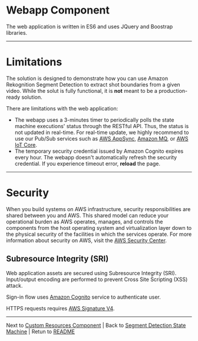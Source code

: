 # Webapp Component

The web application is written in ES6 and uses JQuery and Boostrap libraries.

___

# Limitations

The solution is designed to demonstrate how you can use Amazon Rekognition Segment Detection to extract shot boundaries from a given video. While the solut is fully functional, it is **not** meant to be a production-ready solution.

There are limitations with the web application:
* The webapp uses a 3-minutes timer to periodically polls the state machine executions' status through the RESTful API. Thus, the status is not updated in real-time. For real-time update, we highly recommend to use our Pub/Sub services such as [AWS AppSync](https://aws.amazon.com/appsync/), [Amazon MQ](https://aws.amazon.com/amazon-mq/?amazon-mq.sort-by=item.additionalFields.postDateTime&amazon-mq.sort-order=desc), or [AWS IoT Core](https://aws.amazon.com/iot-core/).
* The temporary security credential issued by Amazon Cognito expires every hour. The webapp doesn't automatically refresh the security credential. If you experience timeout error, **reload** the page.

___

# Security

When you build systems on AWS infrastructure, security responsibilities are shared between you and AWS. This shared model can reduce your operational burden as AWS operates, manages, and controls the components from the host operating system and virtualization layer down to the physical security of the facilities in which the services operate. For more information about security on AWS, visit the [AWS Security Center](https://aws.amazon.com/security).

## Subresource Integrity (SRI)
Web application assets are secured using Subresource Integrity (SRI). Input/output encoding are performed to prevent Cross Site Scripting (XSS) attack.

Sign-in flow uses [Amazon Cognito](https://aws.amazon.com/cognito/) service to authenticate user.

HTTPS requests requires [AWS Signature V4](https://docs.aws.amazon.com/general/latest/gr/signature-version-4.html).

___

Next to [Custom Resources Component](../custom-resources/README.md) | Back to [Segment Detection State Machine](../step/README.md) | Retun to [README](../../README.md)

